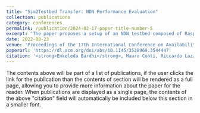 ```yaml
---
title: "Sim2Testbed Transfer: NDN Performance Evaluation"
collection: publications
category: conferences
permalink: /publication/2024-02-17-paper-title-number-5
excerpt: 'The paper proposes a setup of an NDN testbed composed of Raspberry Pi devices. After that, we conduct performance analysis for crucial NDN features such as name-based forwarding, in-network caching, and data packet signing.'
date: 2022-08-23
venue: 'Proceedings of the 17th International Conference on Availability, Reliability and Security'
paperurl: 'https://dl.acm.org/doi/abs/10.1145/3538969.3544447'
citation: '<strong>Enkeleda Bardhi</strong>, Mauro Conti, Riccardo Lazzeretti, Eleonora Losiouk, Ahmed Taffal (2022). &quot;Sim2Testbed Transfer: NDN Performance Evaluation.&quot; <i>Proceedings of the 17th International Conference on Availability, Reliability and Security. 2022.</i>'
---
```


The contents above will be part of a list of publications, if the user clicks the link for the publication than the contents of section will be rendered as a full page, allowing you to provide more information about the paper for the reader. When publications are displayed as a single page, the contents of the above "citation" field will automatically be included below this section in a smaller font.
